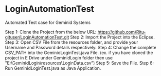 # LoginAutomationTest
Automated Test case for Geminid Systems

Step 1: Clone the Project from the below URL:
https://github.com/Ritu-gituser/LoginAutomationTest.git
Step 2: Import the Project into the Eclipse.
Step 3: Open CSV File from the resources folder, and provide your Username and Password details respectively.
Step 4: Change the complete CSV_PATH into the GeminidLoginTest.java File. (ex. if you have cloned the project in E Drive under GeminidLogin folder then use "E:\\GeminidLogin\\resources\\LoginData.csv")
Step 5: Save the File.
Step 6: Run GeminidLoginTest.java as Java Application.
   